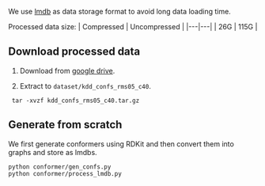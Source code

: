 We use [lmdb](https://lmdb.readthedocs.io/en/release/#) as data storage format to avoid long data loading time.

Processed data size: 
| Compressed | Uncompressed |
|---|---|
| 26G | 115G |

## Download processed data

1. Download from [google drive](https://drive.google.com/file/d/1Q3OSxf1SEi6_J3f2zUGjDzMET15eXTAG/view?usp=sharing).

2. Extract to `dataset/kdd_confs_rms05_c40`.
```
 tar -xvzf kdd_confs_rms05_c40.tar.gz
```

## Generate from scratch

We first generate conformers using RDKit and then convert them into graphs and store as lmdbs.

```
python conformer/gen_confs.py
python conformer/process_lmdb.py
```
